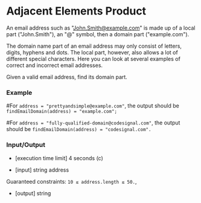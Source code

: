 # Adjacent Elements Product

An email address such as "John.Smith@example.com" is made up of a local part ("John.Smith"), an "@" symbol, then a domain part ("example.com").

The domain name part of an email address may only consist of letters, digits, hyphens and dots. The local part, however, also allows a lot of different special characters. Here you can look at several examples of correct and incorrect email addresses.

Given a valid email address, find its domain part.

### Example

#For `address = "prettyandsimple@example.com"`, the output should be
`findEmailDomain(address) = "example.com";`

#For `address = "fully-qualified-domain@codesignal.com"`, the output should be
`findEmailDomain(address) = "codesignal.com".`

### Input/Output

* \[execution time limit\] 4 seconds (c)

* \[input\] string address

Guaranteed constraints:
`10 ≤ address.length ≤ 50.`,

* \[output\] string
